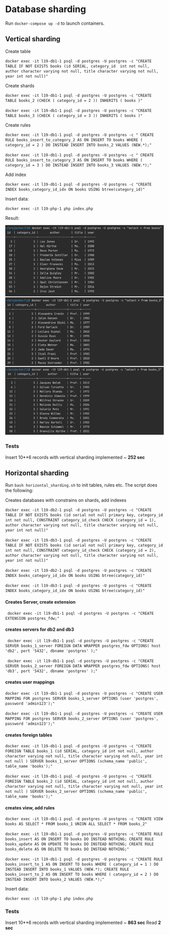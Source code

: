 # Database sharding

Run ```docker-compose up -d``` to launch containers.

## Vertical sharding

Create table
```shell
docker exec -it l19-db1-1 psql -d postgres -U postgres -c "CREATE TABLE IF NOT EXISTS books (id SERIAL, category_id  int not null, author character varying not null, title character varying not null, year int not null)"
```

Create shards
```shell
docker exec -it l19-db1-1 psql -d postgres -U postgres -c "CREATE TABLE books_2 (CHECK ( category_id = 2 )) INHERITS ( books )" 

docker exec -it l19-db1-1 psql -d postgres -U postgres -c "CREATE TABLE books_3 (CHECK ( category_id = 3 )) INHERITS ( books )" 
```

Create rules
```shell
docker exec -it l19-db1-1 psql -d postgres -U postgres -c " CREATE RULE books_insert_to_category_2 AS ON INSERT TO books WHERE ( category_id = 2 ) DO INSTEAD INSERT INTO books_2 VALUES (NEW.*);"

docker exec -it l19-db1-1 psql -d postgres -U postgres -c " CREATE RULE books_insert_to_category_3 AS ON INSERT TO books WHERE ( category_id = 3 ) DO INSTEAD INSERT INTO books_3 VALUES (NEW.*);"
```

Add index
```shell
docker exec -it l19-db1-1 psql -d postgres -U postgres -c "CREATE INDEX books_category_id_idx ON books USING btree(category_id)" 
```

Insert data:
```shell
docker exec -it l19-php-1 php index.php     
```
Result: 

![](docs/shard_1.png)
![](docs/shard_2.png)
![](docs/shard_3.png)

### Tests

Insert 10**6 records with vertical sharding implemented ~ **252 sec**


## Horizontal sharding

Run ```bash horizontal_sharding.sh``` to init tables, rules etc. The script does the following: 

Creates databases with constrains on shards, add indexes

```shell
docker exec -it l19-db2-1 psql -d postgres -U postgres -c "CREATE TABLE IF NOT EXISTS books (id serial not null primary key, category_id int not null, CONSTRAINT category_id_check CHECK (category_id = 1), author character varying not null, title character varying not null, year int not null)"

docker exec -it l19-db3-1 psql -d postgres -U postgres -c "CREATE TABLE IF NOT EXISTS books (id serial not null primary key, category_id int not null, CONSTRAINT category_id_check CHECK (category_id = 2), author character varying not null, title character varying not null, year int not null)"

docker exec -it l19-db2-1 psql -d postgres -U postgres -c "CREATE INDEX books_category_id_idx ON books USING btree(category_id)"  

docker exec -it l19-db3-1 psql -d postgres -U postgres -c "CREATE INDEX books_category_id_idx ON books USING btree(category_id)"         
```

#### Creates Server, create extension

```shell
 docker exec -it l19-db1-1 psql -d postgres -U postgres -c "CREATE EXTENSION postgres_fdw;"
```

#### creates servers for db2 and db3

```shell
 docker exec -it l19-db1-1 psql -d postgres -U postgres -c "CREATE SERVER books_1_server FOREIGN DATA WRAPPER postgres_fdw OPTIONS( host 'db2', port '5432', dbname 'postgres' );" 
 
 docker exec -it l19-db1-1 psql -d postgres -U postgres -c "CREATE SERVER books_2_server FOREIGN DATA WRAPPER postgres_fdw OPTIONS( host 'db3', port '5432', dbname 'postgres' );"
```

#### creates user mappings

```shell
docker exec -it l19-db1-1 psql -d postgres -U postgres -c "CREATE USER MAPPING FOR postgres SERVER books_1_server OPTIONS (user 'postgres', password 'admin123');" 

docker exec -it l19-db1-1 psql -d postgres -U postgres -c "CREATE USER MAPPING FOR postgres SERVER books_2_server OPTIONS (user 'postgres', password 'admin123');" 
```

#### creates foreign tables 

```shell
docker exec -it l19-db1-1 psql -d postgres -U postgres -c "CREATE FOREIGN TABLE books_1 (id SERIAL, category_id int not null, author character varying not null, title character varying not null, year int not null ) SERVER books_1_server OPTIONS (schema_name 'public', table_name 'books');"

docker exec -it l19-db1-1 psql -d postgres -U postgres -c "CREATE FOREIGN TABLE books_2 (id SERIAL, category_id int not null, author character varying not null, title character varying not null, year int not null ) SERVER books_2_server OPTIONS (schema_name 'public', table_name 'books');"
```

#### creates view, add rules
```shell
docker exec -it l19-db1-1 psql -d postgres -U postgres -c "CREATE VIEW books AS SELECT * FROM books_1 UNION ALL SELECT * FROM books_2"

docker exec -it l19-db1-1 psql -d postgres -U postgres -c "CREATE RULE books_insert AS ON INSERT TO books DO INSTEAD NOTHING; CREATE RULE books_update AS ON UPDATE TO books DO INSTEAD NOTHING; CREATE RULE books_delete AS ON DELETE TO books DO INSTEAD NOTHING;"

docker exec -it l19-db1-1 psql -d postgres -U postgres -c "CREATE RULE books_insert_to_1 AS ON INSERT TO books WHERE ( category_id = 1 ) DO INSTEAD INSERT INTO books_1 VALUES (NEW.*); CREATE RULE books_insert_to_2 AS ON INSERT TO books WHERE ( category_id = 2 ) DO INSTEAD INSERT INTO books_2 VALUES (NEW.*);"
```

Insert data:
```shell
docker exec -it l19-php-1 php index.php     
```

### Tests

Insert 10**6 records with vertical sharding implemented ~ **863 sec**
Read **2 sec**